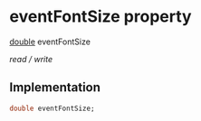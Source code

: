 


# eventFontSize property






[double](https://api.flutter.dev/flutter/dart-core/double-class.html) eventFontSize
  
_read / write_






## Implementation

```dart
double eventFontSize;


```







